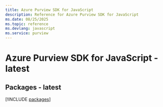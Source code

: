 ```yaml
---
title: Azure Purview SDK for JavaScript
description: Reference for Azure Purview SDK for JavaScript
ms.date: 08/25/2025
ms.topic: reference
ms.devlang: javascript
ms.service: purview
---
```

# Azure Purview SDK for JavaScript - latest
## Packages - latest
[!INCLUDE [packages](purview-index.md)]
